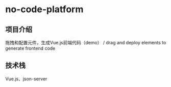 # no-code-platform

## 项目介绍

拖拽和配置元件，生成Vue.js前端代码（demo） / drag and deploy elements to generate frontend code

## 技术栈

Vue.js、json-server


